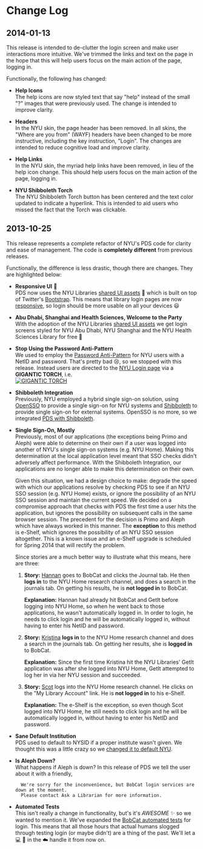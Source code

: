 # Change Log

## 2014-01-13
This release is intended to de-clutter the login screen and make user interactions more intuitive.
We've trimmed the links and text on the page in the hope that this will help users
focus on the main action of the page, logging in.

Functionally, the following has changed:

- __Help Icons__  
  The help icons are now styled text that say "help" instead of the small "?" images that were previously used.
  The change is intended to improve clarity.

- __Headers__  
  In the NYU skin, the page header has been removed.
  In all skins, the "Where are you from" (WAYF) headers have been changed to be more instructive,
  including the key instruction, "Login".
  The changes are intended to reduce cognitive load and improve clarity.

- __Help Links__  
  In the NYU skin, the myriad help links have been removed, in lieu of the help icon change.
  This should help users focus on the main action of the page, logging in.

- __NYU Shibboleth Torch__  
  The NYU Shibboleth Torch button has been centered and the text color updated to indicate a hyperlink.
  This is intended to aid users who missed the fact that the Torch was clickable.

## 2013-10-25
This release represents a complete refactor of NYU's PDS code for
clarity and ease of management. The code is __completely different__
from previous releases.

Functionally, the difference is less drastic, though there are changes.
They are highlighted below:

- __Responsive UI__ :iphone:  
  PDS now uses the NYU Libraries [shared UI assets](https://github.com/NYULibraries/nyulibraries_assets)
  :gem: which is built on top of Twitter's [Bootstrap](http://getbootstrap.com/2.3.2/).
  This means that library login pages are now [responsive](http://en.wikipedia.org/wiki/Responsive_web_design),
  so login should be more usable on all your devices :smiley:

- __Abu Dhabi, Shanghai and Health Sciences, Welcome to the Party__  
  With the adoption of the NYU Libraries [shared UI assets](https://github.com/NYULibraries/nyulibraries_assets)
  we get login screens styled for NYU Abu Dhabi, NYU Shanghai and the NYU Health Sciences Library for free :tada:

- __Stop Using the Password Anti-Pattern__  
  We used to employ the [Password Anti-Pattern](http://adactio.com/journal/1357/) for NYU users with a NetID and password.
  That's pretty bad :cry:, so we stopped with this release. Instead users are directed to the 
  [NYU Login page](https://login.nyu.edu/sso/UI/Login) via a __GIGANTIC TORCH__, i.e.  
  [![GIGANTIC TORCH](https://raw.github.com/NYULibraries/pds-custom/master/assets/images/nyu.png "GIGANTIC TORCH")](https://logindev.library.nyu.edu/pds)

- __Shibboleth Integration__  
  Previously, NYU employed a hybrid single sign-on solution, using [OpenSSO](http://en.wikipedia.org/wiki/OpenSSO)
  to provide a single sign-on for NYU systems and [Shibboleth](http://shibboleth.net/) to provide single sign-on 
  for external systems. OpenSSO is no more, so we integrated 
  [PDS with Shibboleth](https://github.com/NYULibraries/pds-custom/wiki/NYU-Shibboleth-Integration).

- __Single Sign-On, Mostly__  
  Previously, most of our applications (the exceptions being Primo and Aleph) were able to determine on their
  own if a user was logged into another of NYU's single sign-on systems (e.g. NYU Home). Making this determination
  at the local application level meant that SSO checks didn't adversely affect performance. With the Shibboleth
  Integration, our applications are no longer able to make this determination on their own. 
  
  Given this situation, we had a design choice to make: degrade the speed with which our applications resolve by
  checking PDS to see if an NYU SSO session (e.g. NYU Home) exists, or ignore the possibility of an NYU SSO session
  and maintain the current speed. We decided on a compromise approach that checks with PDS the first time a user hits
  the application, but ignores the possibility on subsequent calls in the same browser session. The precedent for
  the decision is Primo and Aleph which have always worked in this manner.  The __exception__ to this method is e-Shelf,
  which ignores the possibility of an NYU SSO session altogether. This is a known issue and an e-Shelf upgrade is 
  scheduled for Spring 2014 that will rectify the problem.
  
  Since stories are a much better way to illustrate what this means, here are three:  
  1. __Story:__ [Hannan](https://github.com/hab278) goes to BobCat and clicks the Journal tab.
     He then __logs in__ to the NYU Home research channel, and does a search in the journals tab.
     On getting his results, he is __not logged in__ to BobCat.

     __Explanation:__ Hannan had already hit BobCat and GetIt before logging into NYU Home, so when he went
     back to those applications, he wasn't automatically logged in.  In order to login, he needs to click login and 
     he will be automatically logged in, without having to enter his NetID and password.  
  2. __Story:__ [Kristina](https://github.com/kristinarose) __logs in__ to the NYU Home research channel
     and does a search in the journals tab. On getting her results, she is __logged in__ to BobCat.

     __Explanation:__ Since the first time Kristina hit the NYU Libraries' GetIt application was after she 
     logged into NYU Home, GetIt attempted to log her in via her NYU session and succeeded.
  3. __Story:__ [Scot](https://github.com/scotdalton) logs into the NYU Home research channel.  He clicks on the "My Library Account" link.
     He is __not logged in__ to his e-Shelf.

     __Explanation:__ The e-Shelf is the exception, so even though Scot logged into NYU Home, he still needs to click
     login and he will be automatically logged in, without having to enter his NetID and password.

- __Sane Default Institution__  
  PDS used to default to NYSID if a proper institute wasn't given.  We thought this was a little crazy so we
  [changed it to default NYU](https://github.com/NYULibraries/pds/blob/development/program/PDSTabService.pm#L252).

- __Is Aleph Down?__  
  What happens if Aleph is down? In this release of PDS we tell the user about it with a friendly,  

        We're sorry for the inconvenience, but BobCat login services are down at the moment.
        Please contact Ask a Librarian for more information.

- __Automated Tests__  
  This isn't really a change in functionality, but's it's _AWESOME_ :sparkles: so we wanted to mention it.
  We've expanded the [BobCat automated tests](https://github.com/NYULibraries/bobcat_automated_tests)
  for login. This means that all those hours that actual humans slogged through testing login (or maybe didn't)
  are a thing of the past.  We'll let a :computer: :monkey: in the :cloud: handle it from now on. 
